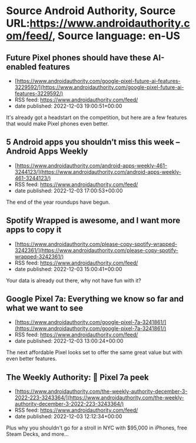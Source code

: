# Source Android Authority, Source URL:https://www.androidauthority.com/feed/, Source language: en-US

## Future Pixel phones should have these AI-enabled features
 - [https://www.androidauthority.com/google-pixel-future-ai-features-3229592/](https://www.androidauthority.com/google-pixel-future-ai-features-3229592/)
 - RSS feed: https://www.androidauthority.com/feed/
 - date published: 2022-12-03 19:00:51+00:00

It's already got a headstart on the competition, but here are a few features that would make Pixel phones even better.

## 5 Android apps you shouldn’t miss this week – Android Apps Weekly
 - [https://www.androidauthority.com/android-apps-weekly-461-3244123/](https://www.androidauthority.com/android-apps-weekly-461-3244123/)
 - RSS feed: https://www.androidauthority.com/feed/
 - date published: 2022-12-03 17:00:53+00:00

The end of the year roundups have begun.

## Spotify Wrapped is awesome, and I want more apps to copy it
 - [https://www.androidauthority.com/please-copy-spotify-wrapped-3242361/](https://www.androidauthority.com/please-copy-spotify-wrapped-3242361/)
 - RSS feed: https://www.androidauthority.com/feed/
 - date published: 2022-12-03 15:00:41+00:00

Your data is already out there, why not have fun with it?

## Google Pixel 7a: Everything we know so far and what we want to see
 - [https://www.androidauthority.com/google-pixel-7a-3241861/](https://www.androidauthority.com/google-pixel-7a-3241861/)
 - RSS feed: https://www.androidauthority.com/feed/
 - date published: 2022-12-03 13:00:24+00:00

The next affordable Pixel looks set to offer the same great value but with even better features.

## The Weekly Authority: 👀 Pixel 7a peek
 - [https://www.androidauthority.com/the-weekly-authority-december-3-2022-223-3243364/](https://www.androidauthority.com/the-weekly-authority-december-3-2022-223-3243364/)
 - RSS feed: https://www.androidauthority.com/feed/
 - date published: 2022-12-03 12:12:34+00:00

Plus why you shouldn't go for a stroll in NYC with $95,000 in iPhones, free Steam Decks, and more...
